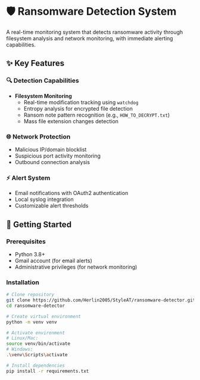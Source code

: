 # 🛡️ Ransomware Detection System

A real-time monitoring system that detects ransomware activity through filesystem analysis and network monitoring, with immediate alerting capabilities.

## ✨ Key Features

### 🔍 Detection Capabilities
- **Filesystem Monitoring**
  - Real-time modification tracking using `watchdog`
  - Entropy analysis for encrypted file detection
  - Ransom note pattern recognition (e.g., `HOW_TO_DECRYPT.txt`)
  - Mass file extension changes detection

### 🌐 Network Protection
- Malicious IP/domain blocklist
- Suspicious port activity monitoring
- Outbound connection analysis

### ⚡ Alert System
- Email notifications with OAuth2 authentication
- Local syslog integration
- Customizable alert thresholds

## 🚀 Getting Started

### Prerequisites
- Python 3.8+
- Gmail account (for email alerts)
- Administrative privileges (for network monitoring)

### Installation
```bash
# Clone repository
git clone https://github.com/Herlin2005/StyleAT/ransomware-detector.git
cd ransomware-detector

# Create virtual environment
python -m venv venv

# Activate environment
# Linux/Mac:
source venv/bin/activate
# Windows:
.\venv\Scripts\activate

# Install dependencies
pip install -r requirements.txt